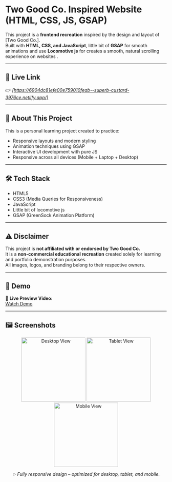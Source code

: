# Two Good Co. Inspired Website (HTML, CSS, JS, GSAP)

This project is a **frontend recreation** inspired by the design and layout of [Two Good Co.].  
Built with **HTML, CSS, and JavaScript**, little bit of **GSAP** for smooth animations and use **Locomotive js** for creates a smooth, natural scrolling experience on websites .

---
## 🚀 Live Link
👉 *[https://6904dc81efe00e759010feab--superb-custard-3976ce.netlify.app/]*

---

## 🧠 About This Project
This is a personal learning project created to practice:
- Responsive layouts and modern styling
- Animation techniques using GSAP
- Interactive UI development with pure JS
- Responsive across all devices (Mobile + Laptop + Desktop)

---

## 🛠️ Tech Stack
- HTML5  
- CSS3 (Media Queries for Responsiveness)  
- JavaScript
- Little bit of locomotive js
- GSAP (GreenSock Animation Platform)

---

## ⚠️ Disclaimer
This project is **not affiliated with or endorsed by Two Good Co.**  
It is a **non-commercial educational recreation** created solely for learning and portfolio demonstration purposes.  
All images, logos, and branding belong to their respective owners.

---
## 🚀 Demo

🎥 **Live Preview Video:**  
[Watch Demo](https://github.com/user-attachments/assets/88b670a0-1e8e-4ddd-9feb-c3f53df052f3)

---

## 🖼️ Screenshots

<p align="center">
  <img src="https://github.com/user-attachments/assets/11cfee9b-3b88-4edc-8e68-0a606e0f4751" width="200" alt="Desktop View">
  <img src="https://github.com/user-attachments/assets/e6fbb660-2da0-46e4-a803-a94e5eed2d87" width="200" alt="Tablet View">
  <img src="https://github.com/user-attachments/assets/9852bb03-7ad6-445f-9871-1e8f06d4d569" width="200" alt="Mobile View">
</p>

<p align="center">
  <em>✨ Fully responsive design – optimized for desktop, tablet, and mobile.</em>
</p>

